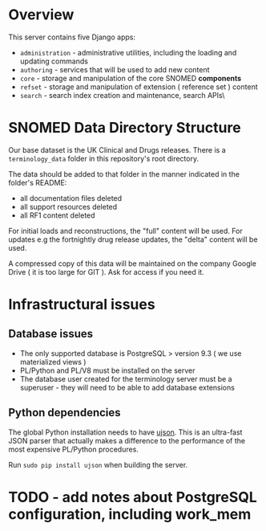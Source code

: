 # Overview
This server contains five Django apps:

 * `administration` - administrative utilities, including the loading and updating commands
 * `authoring` - services that will be used to add new content
 * `core` - storage and manipulation of the core SNOMED **components**
 * `refset` - storage and manipulation of extension ( reference set ) content
 * `search` - search index creation and maintenance, search APIs\
 
# SNOMED Data Directory Structure
Our base dataset is the UK Clinical and Drugs releases. There is a `terminology_data`
folder in this repository's root directory. 

The data should be added to that folder in the manner indicated in the folder's README:
 * all documentation files deleted
 * all support resources deleted
 * all RF1 content deleted
 
For initial loads and reconstructions, the "full" content will be used. For updates e.g the 
fortnightly drug release updates, the "delta" content will be used.

A compressed copy of this data will be maintained on the company Google Drive ( it is too large
for GIT ). Ask for access if you need it.

# Infrastructural issues
## Database issues
 * The only supported database is PostgreSQL > version 9.3 ( we use materialized views )
 * PL/Python and PL/V8 must be installed on the server
 * The database user created for the terminology server must be a superuser - they will need to be able to add database
extensions

## Python dependencies
The global Python installation needs to have [ujson](https://pypi.python.org/pypi/ujson). This is an ultra-fast JSON
parser that actually makes a difference to the performance of the most expensive PL/Python procedures. 

Run `sudo pip install ujson` when building the server.

# TODO - add notes about PostgreSQL configuration, including work_mem

